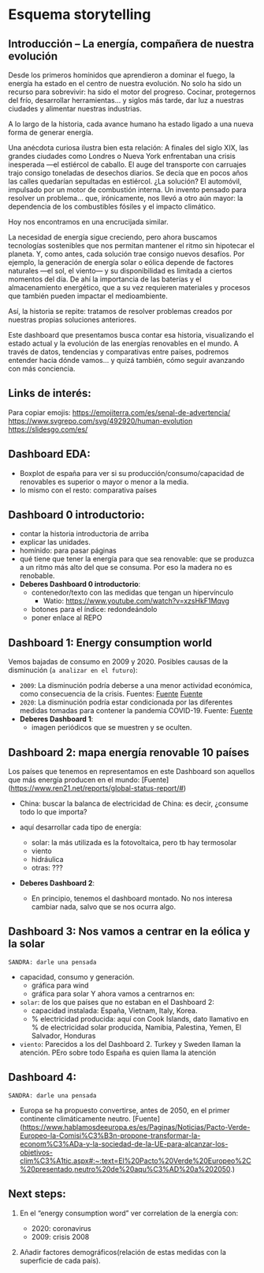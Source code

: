 # Esquema storytelling

## Introducción – La energía, compañera de nuestra evolución

Desde los primeros homínidos que aprendieron a dominar el fuego, la energía ha estado en el centro de nuestra evolución. No solo ha sido un recurso para sobrevivir: ha sido el motor del progreso. Cocinar, protegernos del frío, desarrollar herramientas… y siglos más tarde, dar luz a nuestras ciudades y alimentar nuestras industrias.

A lo largo de la historia, cada avance humano ha estado ligado a una nueva forma de generar energía.

Una anécdota curiosa ilustra bien esta relación:
A finales del siglo XIX, las grandes ciudades como Londres o Nueva York enfrentaban una crisis inesperada —el estiércol de caballo. El auge del transporte con carruajes trajo consigo toneladas de desechos diarios. Se decía que en pocos años las calles quedarían sepultadas en estiércol. ¿La solución? El automóvil, impulsado por un motor de combustión interna. Un invento pensado para resolver un problema… que, irónicamente, nos llevó a otro aún mayor: la dependencia de los combustibles fósiles y el impacto climático.

Hoy nos encontramos en una encrucijada similar.

La necesidad de energía sigue creciendo, pero ahora buscamos tecnologías sostenibles que nos permitan mantener el ritmo sin hipotecar el planeta. Y, como antes, cada solución trae consigo nuevos desafíos.
Por ejemplo, la generación de energía solar o eólica depende de factores naturales —el sol, el viento— y su disponibilidad es limitada a ciertos momentos del día. De ahí la importancia de las baterías y el almacenamiento energético, que a su vez requieren materiales y procesos que también pueden impactar el medioambiente.

Así, la historia se repite: tratamos de resolver problemas creados por nuestras propias soluciones anteriores.

Este dashboard que presentamos busca contar esa historia, visualizando el estado actual y la evolución de las energías renovables en el mundo. A través de datos, tendencias y comparativas entre países, podremos entender hacia dónde vamos… y quizá también, cómo seguir avanzando con más conciencia.

## Links de interés:
Para copiar emojis: https://emojiterra.com/es/senal-de-advertencia/ 
https://www.svgrepo.com/svg/492920/human-evolution
https://slidesgo.com/es/

## Dashboard EDA:
- Boxplot de españa para ver si su producción/consumo/capacidad de renovables es superior o mayor o menor a la media.
- lo mismo con el resto: comparativa países

## Dashboard 0 introductorio:
- contar la historia introductoria de arriba
- explicar las unidades. 
- homínido: para pasar páginas
- qué tiene que tener la energía para que sea renovable: que se produzca a un ritmo más alto del que se consuma. Por eso la madera no es renobable.
- **Deberes Dashboard 0 introductorio**:
    - contenedor/texto con las medidas que tengan un hipervínculo
        - Watio: https://www.youtube.com/watch?v=xzsHkF1Mqvg
    - botones para el índice: redondeándolo
    - poner enlace al REPO




## Dashboard 1: Energy consumption world
Vemos bajadas de consumo en 2009 y 2020. Posibles causas de la disminución (`a analizar en el futuro`):
- `2009`:  La disminución podría deberse a una menor actividad económica, como consecuencia de la crisis. Fuentes:
[Fuente](https://elpais.com/economia/2009/12/30/actualidad/1262161977_850215.html#:~:text=El%20consumo%20de%20energ%C3%ADa%20el%C3%A9ctrica,publicado%20por%20la%20patronal%20Unesa.)
[Fuente](https://www.miteco.gob.es/content/dam/miteco/es/energia/files-1/balances/Balances/LibrosEnergia/Energia_2009.pdf)
- `2020`: La disminución podría estar condicionada por las diferentes medidas tomadas para contener la pandemia COVID-19. Fuente:
[Fuente](https://www.ree.es/sites/default/files/publication/2022/05/downloadable/inf_sis_elec_ree_2020_0.pdf)
- **Deberes Dashboard 1**:
    - imagen periódicos que se muestren y se oculten.



## Dashboard 2: mapa energía renovable 10 países
Los países que tenemos en representamos en este Dashboard son aquellos que más energía producen en el mundo: 
[Fuente] (https://www.ren21.net/reports/global-status-report/#)
- China: buscar la balanca de electricidad de China: es decir, ¿consume todo lo que importa?

- aquí desarrollar cada tipo de energía: 
    - solar: la más utilizada es la fotovoltaica, pero tb hay termosolar
    - viento
    - hidráulica
    - otras: ???
- **Deberes Dashboard 2**:
    - En principio, tenemos el dashboard montado. No nos interesa cambiar nada, salvo que se nos ocurra algo.



## Dashboard 3: Nos vamos a centrar en la eólica y la solar

`SANDRA: darle una pensada`

- capacidad, consumo y generación. 
    - gráfica para wind
    - gráfica para solar
Y ahora vamos a centrarnos en:
- `solar`: de los que países que no estaban en el Dashboard 2:
    - capacidad instalada:  España, Vietnam, Italy, Korea.
    - % electricidad producida: aquí con Cook Islands, dato llamativo en % de electricidad solar producida, Namibia, Palestina, Yemen, El Salvador, Honduras
- `viento`: Parecidos a los del Dashboard 2. Turkey y Sweden llaman la atención. PEro sobre todo España es quien llama la atención


## Dashboard 4: 
`SANDRA: darle una pensada`

- Europa se ha propuesto convertirse, antes de 2050, en el primer continente climáticamente neutro.
[Fuente] (https://www.hablamosdeeuropa.es/es/Paginas/Noticias/Pacto-Verde-Europeo-la-Comisi%C3%B3n-propone-transformar-la-econom%C3%ADa-y-la-sociedad-de-la-UE-para-alcanzar-los-objetivos-clim%C3%A1tic.aspx#:~:text=El%20Pacto%20Verde%20Europeo%2C%20presentado,neutro%20de%20aqu%C3%AD%20a%202050.)

## Next steps:
1. En el “energy consumption word” ver correlation de la energía con:
    - 2020: coronavirus
    - 2009: crisis 2008

2. Añadir factores demográficos(relación de estas medidas con la superficie de cada país).
